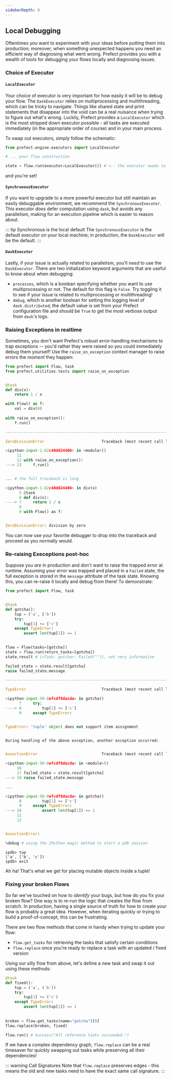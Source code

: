 ```yaml
---
sidebarDepth: 0
---
```


## Local Debugging

Oftentimes you want to experiment with your ideas before putting them into production; moreover, when something unexpected happens you need an efficient way of diagnosing what went wrong.  Prefect provides you with a wealth of tools for debugging your flows locally and diagnosing issues.

### Choice of Executor

#### `LocalExecutor` 
Your choice of executor is very important for how easily it will be to debug your flow.  The `DaskExecutor` relies on multiprocessing and multithreading, which can be tricky to navigate.  Things like shared state and print statements that disappear into the void can be a real nuisance when trying to figure out what's wrong.  Luckily, Prefect provides a `LocalExecutor` which is the most stripped down executor possible - all tasks are executed immediately (in the appropriate order of course) and in your main process.

To swap out executors, simply follow the schematic:
```python
from prefect.engine.executors import LocalExecutor

# ... your flow construction

state = flow.run(executor=LocalExecutor()) # <-- the executor needs to be initialized
```
and you're set!  

#### `SynchronousExecutor`
If you want to upgrade to a more powerful executor but still maintain an easily debuggable environment, we recommend the `SynchronousExecutor`.  This executor _does_ defer computation using `dask`, but avoids any parallelism, making for an execution pipeline which is easier to reason about.

::: tip Synchronous is the local default
The `SynchronousExecutor` is the default executor on your local machine; in production, the `DaskExecutor` will be the default.
:::
#### `DaskExecutor`

Lastly, if your issue is actually related to parallelism, you'll _need_ to use the `DaskExecutor`.  There are two initialization keyword arguments that are useful to know about when debugging:
- `processes`, which is a boolean specifying whether you want to use multiprocessing or not.  The default for this flag is `False`.  Try toggling it to see if your issue is related to multiprocessing or multithreading!
- `debug`, which is another boolean for setting the logging level of `dask.distributed`; the default value is set from your Prefect configuration file and should be `True` to get the most verbose output from `dask`'s logs.


### Raising Exceptions in realtime

Sometimes, you don't want Prefect's robust error-handling mechanisms to trap exceptions -- you'd rather they were raised so you could immediately debug them yourself! Use the `raise_on_exception` context manager to raise errors the _moment_ they happen:


```python
from prefect import Flow, task
from prefect.utilities.tests import raise_on_exception


@task
def div(x):
    return 1 / x

with Flow() as f:
    val = div(0)
    
with raise_on_exception():
    f.run()

---------------------------------------------------------------------------

ZeroDivisionError                         Traceback (most recent call last)

<ipython-input-1-82c40dd24406> in <module>()
     11 
     12 with raise_on_exception():
---> 13     f.run()


... # the full traceback is long

<ipython-input-1-82c40dd24406> in div(x)
      5 @task
      6 def div(x):
----> 7     return 1 / x
      8 
      9 with Flow() as f:


ZeroDivisionError: division by zero
```

You can now use your favorite debugger to drop into the traceback and proceed as you normally would.

### Re-raising Execeptions post-hoc

Suppose you _are_ in production and don't want to raise the trapped error at runtime.  Assuming your error was trapped and placed in a `Failed` state, the full exception is stored in the `message` attribute of the task state.  Knowing this, you can re-raise it locally and debug from there!  To demonstrate:


```python
from prefect import Flow, task


@task
def gotcha():
    tup = ('a', ['b'])
    try:
        tup[1] += ['c']
    except TypeError:
        assert len(tup[1]) == 1
        

flow = Flow(tasks=[gotcha])
state = flow.run(return_tasks=[gotcha])
state.result # {<Task: gotcha>: Failed("")}, not very informative

failed_state = state.result[gotcha]
raise failed_state.message

---------------------------------------------------------------------------

TypeError                                 Traceback (most recent call last)

<ipython-input-50-8efcdf8dacda> in gotcha()
      7     try:
----> 8         tup[1] += ['c']
      9     except TypeError:


TypeError: 'tuple' object does not support item assignment


During handling of the above exception, another exception occurred:


AssertionError                            Traceback (most recent call last)

<ipython-input-50-8efcdf8dacda> in <module>()
     16 
     17 failed_state = state.result[gotcha]
---> 18 raise failed_state.message

...

<ipython-input-50-8efcdf8dacda> in gotcha()
      8         tup[1] += ['c']
      9     except TypeError:
---> 10         assert len(tup[1]) == 1
     11 
     12 


AssertionError: 

%debug # using the IPython magic method to start a pdb session
```
    ipdb> tup
    ('a', ['b', 'c'])
    ipdb> exit


Ah ha! That's what we get for placing mutable objects inside a tuple!

### Fixing your broken Flows

So far we've touched on how to _identify_ your bugs, but how do you fix your broken flow?  One way is to re-run the logic that creates the flow from scratch.  In production, having a single source of truth for how to create your flow is probably a great idea.  However, when iterating quickly or trying to build a proof-of-concept, this can be frustrating.

There are two flow methods that come in handy when trying to update your flow:
- `flow.get_tasks` for retrieving the tasks that satisfy certain conditions
- `flow.replace` once you're ready to replace a task with an updated / fixed version

Using our silly flow from above, let's define a new task and swap it out using these methods:


```python
@task
def fixed():
    tup = ('a', ('b'))
    try:
        tup[1] += ('c')
    except TypeError:
        assert len(tup[1]) == 1
        
        
broken = flow.get_tasks(name="gotcha")[0]
flow.replace(broken, fixed)

flow.run() # Success("All reference tasks succeeded.")
```

If we have a complex dependency graph, `flow.replace` can be a real timesaver for quickly swapping out tasks while preserving all their dependencies!

::: warning Call Signatures
Note that `flow.replace` preserves edges - this means the old and new tasks need to have the exact same call signature.
:::
